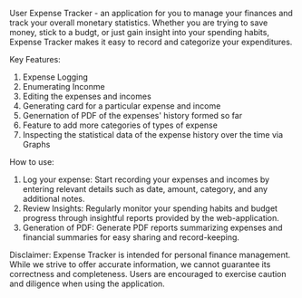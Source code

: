 User
Expense Tracker - an application for you to manage your finances and track your overall monetary statistics. 
Whether you are trying to save money, stick to a budgt, or just gain insight into your spending habits, Expense Tracker makes it easy to record and categorize your expenditures.

Key Features:
1) Expense Logging
2) Enumerating Inconme 
3) Editing the expenses and incomes
4) Generating card for a particular expense and income
5) Genernation of PDF of the expenses' history formed so far
6) Feature to add more categories of types of expense
7) Inspecting the statistical data of the expense history over the time via Graphs

How to use:
1) Log your expense: Start recording your expenses and incomes by entering relevant details such as date, amount, category, and any additional notes.
2) Review Insights: Regularly monitor your spending habits and budget progress through insightful reports provided by the web-application.
3) Generation of PDF: Generate PDF reports summarizing expenses and financial summaries for easy sharing and record-keeping.

Disclaimer:
Expense Tracker is intended for personal finance management. While we strive to offer accurate information, we cannot guarantee its correctness and completeness. Users are encouraged to exercise caution and diligence when using the application.

